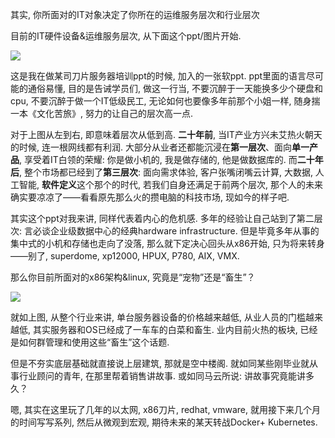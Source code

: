 
<!-- @import "[TOC]" {cmd="toc" depthFrom=1 depthTo=6 orderedList=false} -->

<!-- code_chunk_output -->



<!-- /code_chunk_output -->

其实, 你所面对的IT对象决定了你所在的运维服务层次和行业层次

目前的IT硬件设备&运维服务层次, 从下面这个ppt/图片开始. 

![](./images/2019-04-22-08-57-43.png)

这是我在做某司刀片服务器培训ppt的时候, 加入的一张软ppt. ppt里面的语言尽可能的通俗易懂, 目的是告诫学员们, 做这一行当, 不要沉醉于一天能换多少个硬盘和cpu, 不要沉醉于做一个IT低级民工, 无论如何也要像多年前那个小姐一样, 随身揣一本《文化苦旅》, 努力的让自己的层次高一点. 

对于上图从左到右, 即意味着层次从低到高. **二十年前**, 当IT产业方兴未艾热火朝天的时候, 连一根网线都有利润. 大部分从业者还都能沉浸在**第一层次**、面向**单一产品**, 享受着IT白领的荣耀: 你是做小机的, 我是做存储的, 他是做数据库的. 而**二十年后**, 整个市场都已经到了**第三层次**: 面向需求体验, 客户张嘴闭嘴云计算, 大数据, 人工智能, **软件定义**这个那个的时代, 若我们自身还满足于前两个层次, 那个人的未来确实要凉凉了——看看原先那么火的攒电脑的科技市场, 现如今的样子吧. 

其实这个ppt对我来讲, 同样代表着内心的危机感. 多年的经验让自己站到了第二层次: 言必谈企业级数据中心的经典hardware infrastructure. 但是毕竟多年从事的集中式的小机和存储也走向了没落, 那么就下定决心回头从x86开始, 只为将来转身——别了, superdome, xp12000, HPUX, P780, AIX, VMX. 

那么你目前所面对的x86架构&linux, 究竟是“宠物”还是“畜生”？

![](./images/2019-04-21-22-47-03.png)

就如上图, 从整个行业来讲, 单台服务器设备的价格越来越低, 从业人员的门槛越来越低, 其实服务器和OS已经成了一车车的白菜和畜生. 业内目前火热的板块, 已经是如何群管理和使用这些“畜生”这个话题. 

但是不夯实底层基础就直接说上层建筑, 那就是空中楼阁. 就如同某些刚毕业就从事行业顾问的青年, 在那里帮着销售讲故事. 或如同马云所说: 讲故事究竟能讲多久？

嗯, 其实在这里玩了几年的以太网, x86刀片, redhat, vmware, 就用接下来几个月的时间写写系列, 然后从微观到宏观, 期待未来的某天转战Docker+ Kubernetes. 

